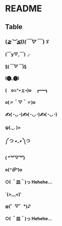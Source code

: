 # README
## Table
### (*≧︶≦))(￣▽￣* )ゞ
#### (￣y▽,￣)╭ 
#### §(*￣▽￣*)§
#### (⓿_⓿)
#### (　o=^•ェ•)o　┏━┓

#### o(〃＾▽＾〃)o
#### ✍(◔◡◔)✍(◔◡◔)✍(◔◡◔)
#### ψ(._. )>
#### ༼ つ ◕_◕ ༽つ
#### ( *︾▽︾)
#### o(*^＠^*)o
#### ○( ＾皿＾)っ Hehehe…
#### `(*>﹏<*)′
#### φ(゜▽゜*)♪
#### ○( ＾皿＾)っ Hehehe…
####
####
####
####
####

####
####
####
####
####
####
####
####
####
####
####
####
####
####
####
####
####
####
